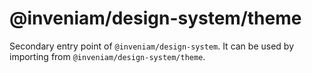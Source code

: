# @inveniam/design-system/theme

Secondary entry point of `@inveniam/design-system`. It can be used by importing from `@inveniam/design-system/theme`.
